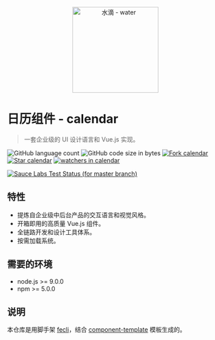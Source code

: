 <p align="center">
  <a href="https://fe6.github.io/water">
    <img width="200" src="https://avatars2.githubusercontent.com/u/38205290?s=400&u=e73d0e918dbf3d73a31c09ac28a2aee1d32b3044&v=4)](https://fe6.github.io/water" alt="水滴 - water">
  </a>
</p>

# 日历组件 - calendar

>一套企业级的 UI 设计语言和 Vue.js 实现。

<!-- [![Greenkeeper badge](https://badges.greenkeeper.io/fe6/calendar.svg)](https://greenkeeper.io)
[![calendar 持续集成](https://img.shields.io/travis/fe6/calendar.svg?style=flat)](https://travis-ci.org/fe6/calendar)
[![Codecov 单元测试覆盖率](https://img.shields.io/codecov/c/github/fe6/calendar/master.svg?style=flat)](https://codecov.io/gh/fe6/calendar/branch/master) -->

![GitHub language count](https://img.shields.io/github/languages/count/fe6/calendar.svg)
![GitHub code size in bytes](https://img.shields.io/github/languages/code-size/fe6/calendar.svg)
[![Fork calendar](https://img.shields.io/github/forks/fe6/calendar.svg?style=flat&label=Fork)](https://github.com/fe6/calendar/fork) [![Star calendar](https://img.shields.io/github/stars/fe6/calendar.svg?style=flat&label=Star)](https://github.com/fe6/calendar/stargazers)
[![watchers in calendar](https://img.shields.io/github/watchers/fe6/calendar.svg?style=flat&label=Watch)](https://github.com/fe6/calendar/watchers)

[![Sauce Labs Test Status (for master branch)](https://badges.herokuapp.com/browsers?googlechrome=7&firefox=7&microsoftedge=10&iexplore=9&safari=10.10)](https://saucelabs.com/u/_wmhilton)

## 特性

- 提炼自企业级中后台产品的交互语言和视觉风格。
- 开箱即用的高质量 Vue.js 组件。
- 全链路开发和设计工具体系。
- 按需加载系统。

## 需要的环境

- node.js >= 9.0.0
- npm >= 5.0.0

## 说明

本仓库是用脚手架 [fecli](https://github.com/fe6/fecli)，结合 [component-template](https://github.com/fe6/component-template) 模板生成的。
